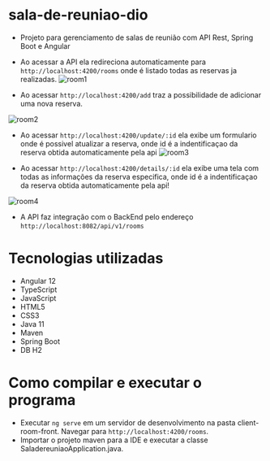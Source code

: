 # sala-de-reuniao-dio
 
- Projeto para gerenciamento de salas de reunião com API Rest, Spring Boot e Angular

- Ao acessar a API ela redireciona automaticamente para `http://localhost:4200/rooms` onde é listado todas as reservas ja realizadas.
![room1](https://user-images.githubusercontent.com/30246572/134071458-c26b78da-f03b-4270-9c3b-1ce99d31be7c.png)

- Ao acessar `http://localhost:4200/add` traz a possibilidade de adicionar uma nova reserva.

![room2](https://user-images.githubusercontent.com/30246572/134071500-fe3e4de6-5b59-493d-965c-4e2fda9acb08.png)


- Ao acessar `http://localhost:4200/update/:id` ela exibe um formulario onde é possivel atualizar a reserva, onde id é a indentificaçao da reserva obtida automaticamente pela api
![room3](https://user-images.githubusercontent.com/30246572/134071580-233fb625-ead2-4a9e-a866-808f7ce34089.png)


- Ao acessar `http://localhost:4200/details/:id` ela exibe uma tela com todas as informações da reserva especifica, onde id é a indentificaçao da reserva obtida automaticamente pela api!

![room4](https://user-images.githubusercontent.com/30246572/134071706-e1b283a1-6dfe-490f-821b-bcf3f766b959.png)


- A API faz integração com o BackEnd pelo endereço `http://localhost:8082/api/v1/rooms`

# Tecnologias utilizadas
- Angular 12
- TypeScript
- JavaScript
- HTML5
- CSS3
- Java 11
- Maven
- Spring Boot
- DB H2

# Como compilar e executar o programa

- Executar `ng serve` em um servidor de desenvolvimento na pasta client-room-front. Navegar para `http://localhost:4200/rooms`. 
- Importar o projeto maven para a IDE e executar a classe SaladereuniaoApplication.java.
